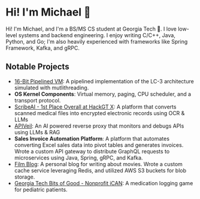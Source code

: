 # Hi! I'm Michael 👋

Hi! I'm Michael, and I'm a BS/MS CS student at Georgia Tech 🐝. I love low-level systems and backend engineering. I enjoy writing C/C++, Java, Python, and Go; I'm also heavily experienced with frameworks like Spring Framework, Kafka, and gRPC.

## Notable Projects
- [16-Bit Pipelined VM](https://github.com/michaelhyi/pipelined-vm): A pipelined implementation of the LC-3 architecture simulated with mutlithreading.
- **OS Kernel Components**: Virtual memory, paging, CPU scheduler, and a transport protocol. 
- [ScribeAI - 1st Place Overall at HackGT X](https://github.com/michaelhyi/scribeai): A platform that converts scanned medical files into encrypted electronic records using OCR & LLMs
- [APIVeil](https://github.com/michaelhyi/apiveil): An AI powered reverse proxy that monitors and debugs APIs using LLMs & RAG
- **Sales Invoice Automation Platform**: A platform that automates converting Excel sales data into pivot tables and generates invoices. Wrote a custom API gateway to distribute GraphQL requests to microservices using Java, Spring, gRPC, and Kafka.
- [Film Blog](https://github.com/michaelhyi/film-blog): A personal blog for writing about movies. Wrote a custom cache service leveraging Redis, and utilized AWS S3 buckets for blob storage.
- [Georgia Tech Bits of Good - Nonprofit iCAN](https://github.com/GTBitsofGood/ican): A medication logging game for pediatric patients.

